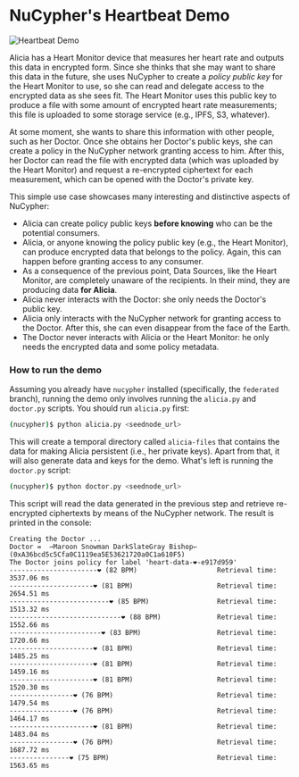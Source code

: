 # NuCypher's Heartbeat Demo

![Heartbeat Demo](https://user-images.githubusercontent.com/2564234/49080419-dda35680-f243-11e8-90d7-6f649d80e03d.png)

Alicia has a Heart Monitor device that measures her heart rate and outputs this data in encrypted form. Since she thinks that she may want to share this data in the future, she uses NuCypher to create a _policy public key_ for the Heart Monitor to use, so she can read and delegate access to the encrypted data as she sees fit. The Heart Monitor uses this public key to produce a file with some amount of encrypted heart rate measurements; this file is uploaded to some storage service (e.g., IPFS, S3, whatever). 

At some moment, she wants to share this information with other people, such as her Doctor. Once she obtains her Doctor's public keys, she can create a policy in the NuCypher network granting access to him. After this, her Doctor can read the file with encrypted data (which was uploaded by the Heart Monitor) and request a re-encrypted ciphertext for each measurement, which can be opened with the Doctor's private key.

This simple use case showcases many interesting and distinctive aspects of NuCypher:
  - Alicia can create policy public keys **before knowing** who can be the potential consumers.
  - Alicia, or anyone knowing the policy public key (e.g., the Heart Monitor), can produce encrypted data that belongs to the policy. Again, this can happen before granting access to any consumer.
  - As a consequence of the previous point, Data Sources, like the Heart Monitor, are completely unaware of the recipients. In their mind, they are producing data **for Alicia**.
  - Alicia never interacts with the Doctor: she only needs the Doctor's public key.
  - Alicia only interacts with the NuCypher network for granting access to the Doctor. After this, she can even disappear from the face of the Earth.
  - The Doctor never interacts with Alicia or the Heart Monitor: he only needs the encrypted data and some policy metadata.

### How to run the demo 
Assuming you already have `nucypher` installed (specifically, the `federated` branch), running the demo only involves running the `alicia.py` and `doctor.py` scripts. You should run `alicia.py` first:

```sh
(nucypher)$ python alicia.py <seednode_url>
```
This will create a temporal directory called `alicia-files` that contains the data for making Alicia persistent (i.e., her private keys). Apart from that, it will also generate data and keys for the demo. What's left is running the `doctor.py` script:

```sh
(nucypher)$ python doctor.py <seednode_url>
```
This script will read the data generated in the previous step and retrieve re-encrypted ciphertexts by means of the NuCypher network. The result is printed in the console:

```
Creating the Doctor ...
Doctor =  ⇀Maroon Snowman DarkSlateGray Bishop↽ (0xA36bcd5c5Cfa0C1119ea5E53621720a0C1a610F5)
The Doctor joins policy for label 'heart-data-❤️-e917d959'
----------------------❤︎ (82 BPM)                    Retrieval time:  3537.06 ms
---------------------❤︎ (81 BPM)                     Retrieval time:  2654.51 ms
-------------------------❤︎ (85 BPM)                 Retrieval time:  1513.32 ms
----------------------------❤︎ (88 BPM)              Retrieval time:  1552.66 ms
-----------------------❤︎ (83 BPM)                   Retrieval time:  1720.66 ms
---------------------❤︎ (81 BPM)                     Retrieval time:  1485.25 ms
---------------------❤︎ (81 BPM)                     Retrieval time:  1459.16 ms
---------------------❤︎ (81 BPM)                     Retrieval time:  1520.30 ms
----------------❤︎ (76 BPM)                          Retrieval time:  1479.54 ms
----------------❤︎ (76 BPM)                          Retrieval time:  1464.17 ms
---------------------❤︎ (81 BPM)                     Retrieval time:  1483.04 ms
----------------❤︎ (76 BPM)                          Retrieval time:  1687.72 ms
---------------❤︎ (75 BPM)                           Retrieval time:  1563.65 ms
```
